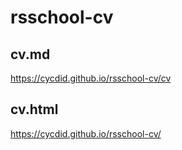 # rsschool-cv
## cv.md
https://cycdid.github.io/rsschool-cv/cv
## cv.html
https://cycdid.github.io/rsschool-cv/
